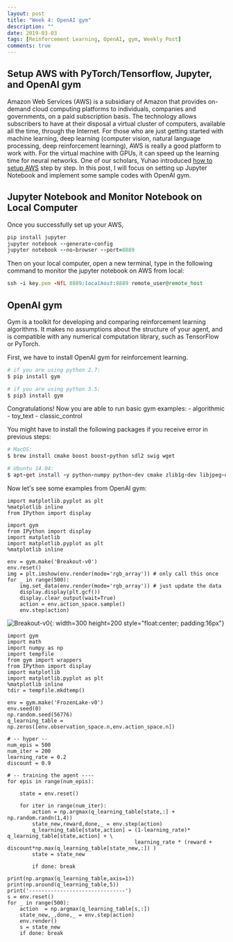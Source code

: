 ```yaml
---
layout: post
title: "Week 4: OpenAI gym"
description: ""
date: 2019-03-03
tags: [Reinforcement Learning, OpenAI, gym, Weekly Post]
comments: true
---
```

## Setup AWS with PyTorch/Tensorflow, Jupyter, and OpenAI gym

Amazon Web Services (AWS) is a subsidiary of Amazon that provides on-demand cloud computing platforms to individuals, companies and governments, on a paid subscription basis. The technology allows subscribers to have at their disposal a virtual cluster of computers, available all the time, through the Internet. For those who are just getting started with machine learning, deep learning (computer vision, natural language processing, deep reinforcement learning), AWS is really a good platform to work with. For the virtual machine with GPUs, it can speed up the learning time for neural networks. One of our scholars, Yuhao introduced [how to setup AWS](https://yuhao-wan.github.io/blog/deep-learning-with-aws-guide/) step by step. In this post, I will focus on setting up Jupyter Notebook and implement some sample codes with OpenAI gym. 


## Jupyter Notebook and Monitor Notebook on Local Computer

Once you successfully set up your AWS, 

```ruby
pip install jupyter
jupyter notebook --generate-config
jupyter notebook --no-browser --port=8889
```
Then on your local computer, open a new terminal, type in the following command to monitor the jupyter notebook on AWS from local:

```ruby
ssh -i key.pem -NfL 8889:localhost:8889 remote_user@remote_host
```

## OpenAI gym

Gym is a toolkit for developing and comparing reinforcement learning algorithms. It makes no assumptions about the structure of your agent, and is compatible with any numerical computation library, such as TensorFlow or PyTorch.

First, we have to install OpenAI gym for reinforcement learning.

```ruby
# if you are using python 2.7:
$ pip install gym

# if you are using python 3.5:
$ pip3 install gym
```

Congratulations! Now you are able to run basic gym examples: 
	- algorithmic
	- toy_text
	- classic_control 

You might have to install the following packages if you receive error in previous steps:

```ruby
# MacOS:
$ brew install cmake boost boost-python sdl2 swig wget

# Ubuntu 14.04:
$ apt-get install -y python-numpy python-dev cmake zlib1g-dev libjpeg-dev xvfb libav-tools xorg-dev python-opengl libboost-all-dev libsdl2-dev swig
```

Now let's see some examples from OpenAI gym:

```IPython
import matplotlib.pyplot as plt
%matplotlib inline
from IPython import display

import gym
from IPython import display
import matplotlib
import matplotlib.pyplot as plt
%matplotlib inline

env = gym.make('Breakout-v0')
env.reset()
img = plt.imshow(env.render(mode='rgb_array')) # only call this once
for _ in range(500):
    img.set_data(env.render(mode='rgb_array')) # just update the data
    display.display(plt.gcf())
    display.clear_output(wait=True)
    action = env.action_space.sample()
    env.step(action)
```
![Breakout-v0](https://mengxinji.github.io/Blog/images/breakout.png){: width=300 height=200 style="float:center; padding:16px"}


```IPython
import gym
import math
import numpy as np
import tempfile
from gym import wrappers
from IPython import display
import matplotlib
import matplotlib.pyplot as plt
%matplotlib inline
tdir = tempfile.mkdtemp()

env = gym.make('FrozenLake-v0')
env.seed(0)
np.random.seed(56776)
q_learning_table = np.zeros([env.observation_space.n,env.action_space.n])

# -- hyper --
num_epis = 500
num_iter = 200
learning_rate = 0.2
discount = 0.9

# -- training the agent ----
for epis in range(num_epis):
    
    state = env.reset()

    for iter in range(num_iter):
        action = np.argmax(q_learning_table[state,:] + np.random.randn(1,4))
        state_new,reward,done,_ = env.step(action)
        q_learning_table[state,action] = (1-learning_rate)* q_learning_table[state,action] + \
                                         learning_rate * (reward + discount*np.max(q_learning_table[state_new,:]) )
        state = state_new

        if done: break

print(np.argmax(q_learning_table,axis=1))
print(np.around(q_learning_table,5))
print('-------------------------------')
s = env.reset()
for _ in range(500):
    action  = np.argmax(q_learning_table[s,:])
    state_new,_,done,_ = env.step(action)
    env.render()
    s = state_new
    if done: break
```















